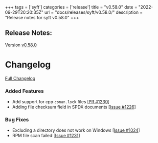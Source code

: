 +++
tags = ['syft']
categories = ['release']
title = "v0.58.0"
date = "2022-09-29T20:20:35Z"
url = "docs/releases/syft/v0.58.0/"
description = "Release notes for syft v0.58.0"
+++

## Release Notes:
Version [v0.58.0](https://github.com/anchore/syft/releases/tag/v0.58.0)

# Changelog

[Full Changelog](https://github.com/anchore/syft/compare/v0.57.0...b9b13d5525df89194d332467f692bc28bc68d07f)

### Added Features
- Add support for cpp `conan.lock` files [[PR #1230](https://github.com/anchore/syft/pull/1230)]
- Adding file checksum field in SPDX documents [[Issue #1226](https://github.com/anchore/syft/issues/1226)]

### Bug Fixes

- Excluding a directory does not work on Windows [[Issue #1024](https://github.com/anchore/syft/issues/1024)]
- RPM file scan failed [[Issue #1231](https://github.com/anchore/syft/issues/1231)]
